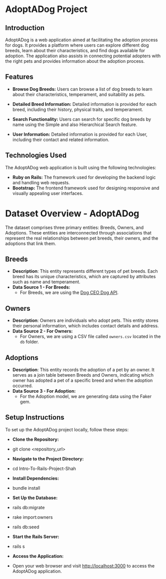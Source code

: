 # AdoptADog Project

## Introduction

AdoptADog is a web application aimed at facilitating the adoption process for dogs. It provides a platform where users can explore different dog breeds, learn about their characteristics, and find dogs available for adoption. The application also assists in connecting potential adopters with the right pets and provides information about the adoption process.

## Features

- **Browse Dog Breeds:** Users can browse a list of dog breeds to learn about their characteristics, temperament, and suitability as pets.
- **Detailed Breed Information:** Detailed information is provided for each breed, including their history, physical traits, and temperament.

- **Search Functionality:** Users can search for specific dog breeds by name using the Simple and also Hierarchical Search feature.

- **User Information:** Detailed information is provided for each User, including their contact and related information.

## Technologies Used

The AdoptADog web application is built using the following technologies:

- **Ruby on Rails:** The framework used for developing the backend logic and handling web requests.
- **Bootstrap:** The frontend framework used for designing responsive and visually appealing user interfaces.

# Dataset Overview - AdoptADog

The dataset comprises three primary entities: Breeds, Owners, and Adoptions. These entities are interconnected through associations that represent the real relationships between pet breeds, their owners, and the adoptions that link them.

## Breeds

- **Description**: This entity represents different types of pet breeds. Each breed has its unique characteristics, which are captured by attributes such as name and temperament.
- **Data Source 1 - For Breeds:**
  - For Breeds, we are using the [Dog CEO Dog API](https://dog.ceo/dog-api/).

## Owners

- **Description**: Owners are individuals who adopt pets. This entity stores their personal information, which includes contact details and address.
- **Data Source 2 - For Owners:**
  - For Owners, we are using a CSV file called `owners.csv` located in the `db` folder.

## Adoptions

- **Description**: This entity records the adoption of a pet by an owner. It serves as a join table between Breeds and Owners, indicating which owner has adopted a pet of a specific breed and when the adoption occurred.
- **Data Source 3 - For Adoption:**
  - For the Adoption model, we are generating data using the Faker gem.

## Setup Instructions

To set up the AdoptADog project locally, follow these steps:

- **Clone the Repository:**
- git clone <repository_url>

- **Navigate to the Project Directory:**

- cd Intro-To-Rails-Project-Shah

- **Install Dependencies:**

- bundle install

- **Set Up the Database:**

- rails db:migrate
- rake import:owners
- rails db:seed

- **Start the Rails Server:**

- rails s

- **Access the Application:**
- Open your web browser and visit [http://localhost:3000](http://localhost:3000)
  to access the AdoptADog application.
